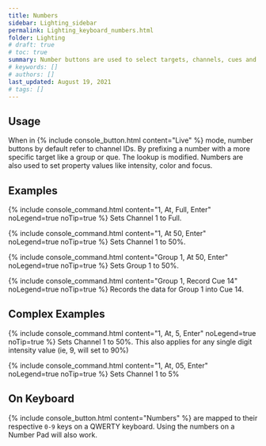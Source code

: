 ```yaml
---
title: Numbers
sidebar: Lighting_sidebar
permalink: Lighting_keyboard_numbers.html
folder: Lighting
# draft: true
# toc: true
summary: Number buttons are used to select targets, channels, cues and anything with an ID.
# keywords: []
# authors: []
last_updated: August 19, 2021
# tags: []
---
```


## Usage
When in {% include console_button.html content="Live" %} mode, number buttons by default refer to channel IDs. By prefixing a number with a more specific target like a group or que. The lookup is modified. Numbers are also used to set property values like intensity, color and focus.
## Examples
{% include console_command.html content="1, At, Full, Enter" noLegend=true noTip=true %}
Sets Channel 1 to Full.

{% include console_command.html content="1, At 50, Enter" noLegend=true noTip=true %}
Sets Channel 1 to 50%.

{% include console_command.html content="Group 1, At 50, Enter" noLegend=true noTip=true %}
Sets Group 1 to 50%.

{% include console_command.html content="Group 1, Record Cue 14" noLegend=true noTip=true %}
Records the data for Group 1 into Cue 14.

## Complex Examples
{% include console_command.html content="1, At, 5, Enter" noLegend=true noTip=true %}
Sets Channel 1 to 50%. This also applies for any single digit intensity value (ie, 9, will set to 90%)

{% include console_command.html content="1, At, 05, Enter" noLegend=true noTip=true %}
Sets Channel 1 to 5%

## On Keyboard
{% include console_button.html content="Numbers" %} are mapped to their respective `0-9` keys on a QWERTY keyboard. Using the numbers on a Number Pad will also work.